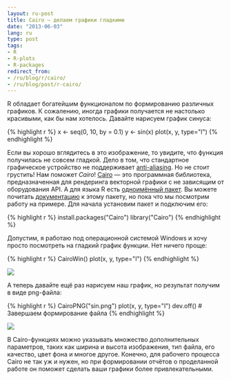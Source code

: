 ```yaml
---
layout: ru-post
title: Cairo — делаем графики гладкими
date: "2013-06-03"
lang: ru
type: post
tags:
- R
- R-plots
- R-packages
redirect_from:
- /ru/blog/r/cairo/
- /ru/blog/post/r-cairo/
---
```


R обладает богатейшим функционалом по формированию различных графиков. К сожалению, иногда графики получается не настолько красивыми, как бы нам хотелось. Давайте нарисуем график синуса: 

{% highlight r %}
x <- seq(0, 10, by = 0.1)
y <- sin(x)
plot(x, y, type="l")
{% endhighlight %}

Если вы хорошо вглядитесь в это изображение, то увидите, что функция получилась не совсем гладкой. Дело в том, что стандартное графическое устройство не поддерживает [anti-aliasing](http://ru.wikipedia.org/wiki/%D0%A1%D0%B3%D0%BB%D0%B0%D0%B6%D0%B8%D0%B2%D0%B0%D0%BD%D0%B8%D0%B5). Но не стоит грустить! Нам поможет *Cairo*!  [Cairo](http://ru.wikipedia.org/wiki/Cairo) — это программная библиотека, предназначенная для рендеринга векторной графики с не зависящим от оборудования API. А для языка R есть [одноимённый пакет](http://cran.r-project.org/web/packages/Cairo/index.html). Вы можете почитать [документацию](http://cran.r-project.org/web/packages/Cairo/Cairo.pdf) к этому пакету, но пока что мы посмотрим работу на примере. Для начала установим пакет и подключим его: 

{% highlight r %}
install.packages("Cairo")
library("Cairo")
{% endhighlight %}

Допустим, я работаю под операционной системой Windows и хочу просто посмотреть на гладкий график функции. Нет ничего проще:

{% highlight r %}
CairoWin()
plot(x, y, type="l")
{% endhighlight %}

<p class="center">
  <img src="/img/posts/r/cairo/sin.png" />
</p>

А теперь давайте ещё раз нарисуем наш график, но результат получим в виде png-файла:

{% highlight r %}
CairoPNG("sin.png")
plot(x, y, type="l")
dev.off() # Завершаем формирование файла
{% endhighlight %}

<p class="center">
  <img src="/img/posts/r/cairo/sin-antialiasing.png" />
</p>

В Cairo-функциях можно указывать множество дополнительных параметров, таких как ширина и высота изображения, тип файла, его качество, цвет фона и многое другое. Конечно, для рабочего процесса Cairo не так уж и нужен, но при формировании отчётов о проделанной работе он поможет сделать ваши графики более привлекательными.